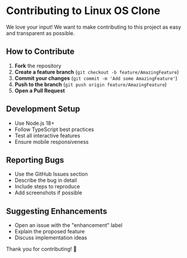 # Contributing to Linux OS Clone

We love your input! We want to make contributing to this project as easy and transparent as possible.

## How to Contribute

1. **Fork** the repository
2. **Create a feature branch** (`git checkout -b feature/AmazingFeature`)
3. **Commit your changes** (`git commit -m 'Add some AmazingFeature'`)
4. **Push to the branch** (`git push origin feature/AmazingFeature`)
5. **Open a Pull Request**

## Development Setup
- Use Node.js 18+
- Follow TypeScript best practices
- Test all interactive features
- Ensure mobile responsiveness

## Reporting Bugs
- Use the GitHub Issues section
- Describe the bug in detail
- Include steps to reproduce
- Add screenshots if possible

## Suggesting Enhancements
- Open an issue with the "enhancement" label
- Explain the proposed feature
- Discuss implementation ideas

Thank you for contributing! 🎉
